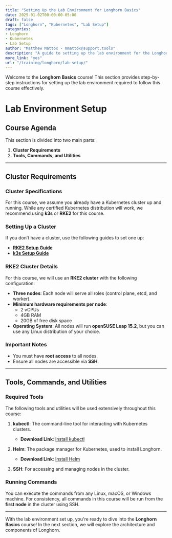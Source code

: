 ```yaml
---
title: "Setting Up the Lab Environment for Longhorn Basics"
date: 2025-01-02T00:00:00-05:00
draft: false
tags: ["Longhorn", "Kubernetes", "Lab Setup"]
categories:
- Longhorn
- Kubernetes
- Lab Setup
author: "Matthew Mattox - mmattox@support.tools"
description: "A guide to setting up the lab environment for the Longhorn Basics course, including cluster requirements and necessary tools."
more_link: "yes"
url: "/training/longhorn/lab-setup/"
---
```


Welcome to the **Longhorn Basics** course! This section provides step-by-step instructions for setting up the lab environment required to follow this course effectively.

<!--more-->

# Lab Environment Setup

## Course Agenda

This section is divided into two main parts:

1. **Cluster Requirements**
2. **Tools, Commands, and Utilities**

---

## Cluster Requirements

### Cluster Specifications

For this course, we assume you already have a Kubernetes cluster up and running. While any certified Kubernetes distribution will work, we recommend using **k3s** or **RKE2** for this course.

### Setting Up a Cluster

If you don’t have a cluster, use the following guides to set one up:

- **[RKE2 Setup Guide](https://www.rancher.academy/courses/take/rke2-basics/)**
- **[k3s Setup Guide](https://www.rancher.academy/courses/take/k3s-basics/)**

### RKE2 Cluster Details

For this course, we will use an **RKE2 cluster** with the following configuration:

- **Three nodes**: Each node will serve all roles (control plane, etcd, and worker).
- **Minimum hardware requirements per node**:
  - 2 vCPUs
  - 4GB RAM
  - 20GB of free disk space
- **Operating System**: All nodes will run **openSUSE Leap 15.2**, but you can use any Linux distribution of your choice.

### Important Notes

- You must have **root access** to all nodes.
- Ensure all nodes are accessible via **SSH**.

---

## Tools, Commands, and Utilities

### Required Tools

The following tools and utilities will be used extensively throughout this course:

1. **kubectl**: The command-line tool for interacting with Kubernetes clusters.
   - **Download Link**: [Install kubectl](https://kubernetes.io/docs/tasks/tools/install-kubectl/)

2. **Helm**: The package manager for Kubernetes, used to install Longhorn.
   - **Download Link**: [Install Helm](https://helm.sh/docs/intro/install/)

3. **SSH**: For accessing and managing nodes in the cluster.

### Running Commands

You can execute the commands from any Linux, macOS, or Windows machine. For consistency, all commands in this course will be run from the **first node** in the cluster using SSH.

---

With the lab environment set up, you're ready to dive into the **Longhorn Basics** course! In the next section, we will explore the architecture and components of Longhorn.
